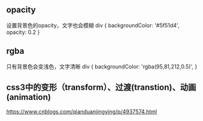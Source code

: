 ## opacity
设置背景色的opacity，文字也会模糊
div {
	backgroundColor: '#5f51d4',
	opacity: 0.2
}

## rgba
只有背景色会变浅色，文字清晰
div {
	backgroundColor: 'rgba(95,81,212,0.5)',
}

## css3中的变形（transform）、过渡(transtion)、动画(animation)
https://www.cnblogs.com/qianduanjingying/p/4937574.html
